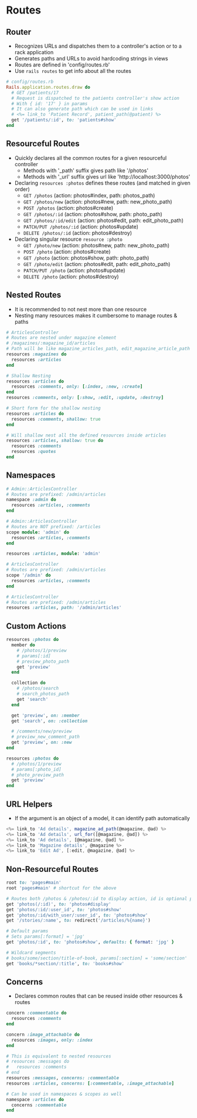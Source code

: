 # Routes

## Router

-   Recognizes URLs and dispatches them to a controller's action or to a rack application
-   Generates paths and URLs to avoid hardcoding strings in views
-   Routes are defined in 'config/routes.rb'
-   Use `rails routes` to get info about all the routes

```rb
# config/routes.rb
Rails.application.routes.draw do
  # GET /patients/17
  # Request is dispatched to the patients controller's show action
  # With { id: '17' } in params
  # It can also generate path which can be used in links
  # <%= link_to 'Patient Record', patient_path(@patient) %>
  get '/patients/:id', to: 'patients#show'
end
```

## Resourceful Routes

-   Quickly declares all the common routes for a given resourceful controller
    -   Methods with '\_path' suffix gives path like '/photos'
    -   Methods with '\_url' suffix gives url like 'http://localhost:3000/photos'
-   Declaring `resources :photos` defines these routes (and matched in given order)
    -   `GET /photos` (action: photos#index, path: photos_path)
    -   `GET /photos/new` (action: photos#new, path: new_photo_path)
    -   `POST /photos` (action: photos#create)
    -   `GET /photos/:id` (action: photos#show, path: photo_path)
    -   `GET /photos/:id/edit` (action: photos#edit, path: edit_photo_path)
    -   `PATCH/PUT /photos/:id` (action: photos#update)
    -   `DELETE /photos/:id` (action: photos#destroy)
-   Declaring singular resource `resource :photo`
    -   `GET /photo/new` (action: photos#new, path: new_photo_path)
    -   `POST /photo` (action: photos#create)
    -   `GET /photo` (action: photos#show, path: photo_path)
    -   `GET /photo/edit` (action: photos#edit, path: edit_photo_path)
    -   `PATCH/PUT /photo` (action: photos#update)
    -   `DELETE /photo` (action: photos#destroy)

## Nested Routes

-   It is recommended to not nest more than one resource
-   Nesting many resources makes it cumbersome to manage routes & paths

```rb
# ArticlesController
# Routes are nested under magazine element
# /magazines/:magazine_id/articles
# Path will be like magazine_articles_path, edit_magazine_article_path
resources :magazines do
  resources :articles
end

# Shallow Nesting
resources :articles do
  resources :comments, only: [:index, :new, :create]
end
resources :comments, only: [:show, :edit, :update, :destroy]

# Short form for the shallow nesting
resources :articles do
  resources :comments, shallow: true
end

# Will shallow nest all the defined resources inside articles
resources :articles, shallow: true do
  resources :comments
  resources :quotes
end
```

## Namespaces

```rb
# Admin::ArticlesController
# Routes are prefixed: /admin/articles
namespace :admin do
  resources :articles, :comments
end

# Admin::ArticlesController
# Routes are NOT prefixed: /articles
scope module: 'admin' do
  resources :articles, :comments
end

resources :articles, module: 'admin'

# ArticlesController
# Routes are prefixed: /admin/articles
scope '/admin' do
  resources :articles, :comments
end

# ArticlesController
# Routes are prefixed: /admin/articles
resources :articles, path: '/admin/articles'
```

## Custom Actions

```rb
resources :photos do
  member do
    # /photos/1/preview
    # params[:id]
    # preview_photo_path
    get 'preview'
  end

  collection do
    # /photos/search
    # search_photos_path
    get 'search'
  end

  get 'preview', on: :member
  get 'search', on: :collection

  # /comments/new/preview
  # preview_new_comment_path
  get 'preview', on: :new
end

resources :photos do
  # /photos/1/preview
  # params[:photo_id]
  # photo_preview_path
  get 'preview'
end
```

## URL Helpers

-   If the argument is an object of a model, it can identify path automatically

```js
<%= link_to 'Ad details', magazine_ad_path(@magazine, @ad) %>
<%= link_to 'Ad details', url_for([@magazine, @ad]) %>
<%= link_to 'Ad details', [@magazine, @ad] %>
<%= link_to 'Magazine details', @magazine %>
<%= link_to 'Edit Ad', [:edit, @magazine, @ad] %>
```

## Non-Resourceful Routes

```rb
root to: 'pages#main'
root 'pages#main' # shortcut for the above

# Routes both /photos & /photos/:id to display action, id is optional parameter
get 'photos(/:id)', to: 'photos#display'
get 'photos/:id/:user_id', to: 'photos#show'
get 'photos/:id/with_user/:user_id', to: 'photos#show'
get '/stories/:name', to: redirect('/articles/%{name}')

# Default params
# Sets params[:format] = 'jpg'
get 'photos/:id', to: 'photos#show', defaults: { format: 'jpg' }

# Wildcard segments
# books/some/section/title-of-book, params[:section] = 'some/section'
get 'books/*section/:title', to: 'books#show'
```

## Concerns

-   Declares common routes that can be reused inside other resources & routes

```rb
concern :commentable do
  resources :comments
end

concern :image_attachable do
  resources :images, only: :index
end

# This is equivalent to nested resources
# resources :messages do
#   resources :comments
# end
resources :messages, concerns: :commentable
resources :articles, concerns: [:commentable, :image_attachable]

# Can be used in namespaces & scopes as well
namespace :articles do
  concerns :commentable
end
```
